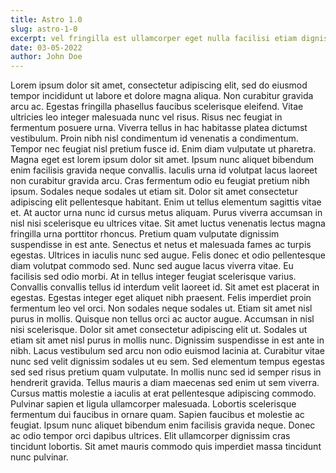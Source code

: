 ```yaml
---
title: Astro 1.0
slug: astro-1-0
excerpt: vel fringilla est ullamcorper eget nulla facilisi etiam dignissim diam quis enim lobortis scelerisque fermentum dui faucibus in ornare quam viverra orci sagittis eu volutpat odio facilisis mauris sit amet massa vitae tortor condimentum lacinia quis vel eros donec ac odio tempor orci dapibus ultrices in iaculis nunc sed augue
date: 03-05-2022
author: John Doe
---
```


Lorem ipsum dolor sit amet, consectetur adipiscing elit, sed do eiusmod tempor incididunt ut labore et dolore magna aliqua. Non curabitur gravida arcu ac. Egestas fringilla phasellus faucibus scelerisque eleifend. Vitae ultricies leo integer malesuada nunc vel risus. Risus nec feugiat in fermentum posuere urna. Viverra tellus in hac habitasse platea dictumst vestibulum. Proin nibh nisl condimentum id venenatis a condimentum. Tempor nec feugiat nisl pretium fusce id. Enim diam vulputate ut pharetra. Magna eget est lorem ipsum dolor sit amet. Ipsum nunc aliquet bibendum enim facilisis gravida neque convallis. Iaculis urna id volutpat lacus laoreet non curabitur gravida arcu. Cras fermentum odio eu feugiat pretium nibh ipsum. Sodales neque sodales ut etiam sit. Dolor sit amet consectetur adipiscing elit pellentesque habitant. Enim ut tellus elementum sagittis vitae et. At auctor urna nunc id cursus metus aliquam. Purus viverra accumsan in nisl nisi scelerisque eu ultrices vitae. Sit amet luctus venenatis lectus magna fringilla urna porttitor rhoncus. Pretium quam vulputate dignissim suspendisse in est ante. Senectus et netus et malesuada fames ac turpis egestas. Ultrices in iaculis nunc sed augue. Felis donec et odio pellentesque diam volutpat commodo sed. Nunc sed augue lacus viverra vitae. Eu facilisis sed odio morbi. At in tellus integer feugiat scelerisque varius. Convallis convallis tellus id interdum velit laoreet id. Sit amet est placerat in egestas. Egestas integer eget aliquet nibh praesent. Felis imperdiet proin fermentum leo vel orci. Non sodales neque sodales ut. Etiam sit amet nisl purus in mollis. Quisque non tellus orci ac auctor augue. Accumsan in nisl nisi scelerisque. Dolor sit amet consectetur adipiscing elit ut. Sodales ut etiam sit amet nisl purus in mollis nunc. Dignissim suspendisse in est ante in nibh. Lacus vestibulum sed arcu non odio euismod lacinia at. Curabitur vitae nunc sed velit dignissim sodales ut eu sem. Sed elementum tempus egestas sed sed risus pretium quam vulputate. In mollis nunc sed id semper risus in hendrerit gravida. Tellus mauris a diam maecenas sed enim ut sem viverra. Cursus mattis molestie a iaculis at erat pellentesque adipiscing commodo. Pulvinar sapien et ligula ullamcorper malesuada. Lobortis scelerisque fermentum dui faucibus in ornare quam. Sapien faucibus et molestie ac feugiat. Ipsum nunc aliquet bibendum enim facilisis gravida neque. Donec ac odio tempor orci dapibus ultrices. Elit ullamcorper dignissim cras tincidunt lobortis. Sit amet mauris commodo quis imperdiet massa tincidunt nunc pulvinar.